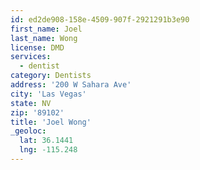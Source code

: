 ```yaml
---
id: ed2de908-158e-4509-907f-2921291b3e90
first_name: Joel
last_name: Wong
license: DMD
services:
  - dentist
category: Dentists
address: '200 W Sahara Ave'
city: 'Las Vegas'
state: NV
zip: '89102'
title: 'Joel Wong'
_geoloc:
  lat: 36.1441
  lng: -115.248
---
```

